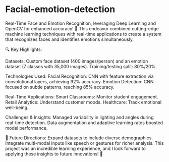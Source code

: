 # Facial-emotion-detection

Real-Time Face and Emotion Recognition, leveraging Deep Learning and OpenCV for enhanced accuracy! 🎉 This endeavor combined cutting-edge machine learning techniques with real-time applications to create a system that recognizes faces and identifies emotions simultaneously.

🔍 Key Highlights:

Datasets:
Custom face dataset (400 images/person) and an emotion dataset (7 classes with 35,000 images).
Training/testing split: 80%/20%.

Technologies Used:
Facial Recognition: CNN with feature extraction via convolutional layers, achieving 92% accuracy.
Emotion Detection: CNN focused on subtle patterns, reaching 85% accuracy.

Real-Time Applications:
Smart Classrooms: Monitor student engagement.
Retail Analytics: Understand customer moods.
Healthcare: Track emotional well-being.

Challenges & Insights:
Managed variability in lighting and angles during real-time detection.
Data augmentation and adaptive learning rates boosted model performance.

🎯 Future Directions:
Expand datasets to include diverse demographics.
Integrate multi-modal inputs like speech or gestures for richer analysis.
This project was an incredible learning experience, and I look forward to applying these insights to future innovations! 🚀
